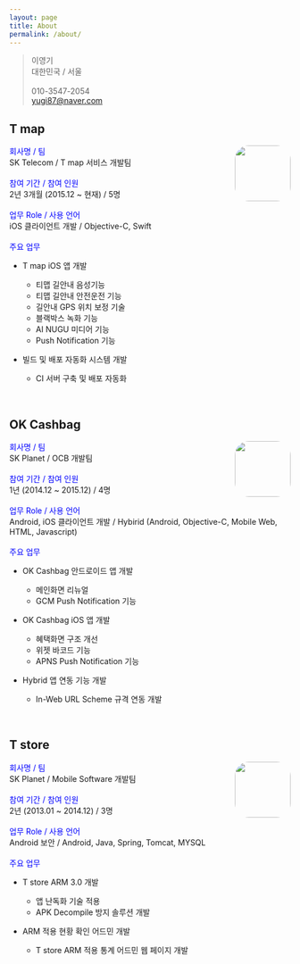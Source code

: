 ```yaml
---
layout: page
title: About
permalink: /about/
---
```


> 이영기 <br>
> 대한민국 / 서울 <br><br>
> 010-3547-2054 <br>
> yugi87@naver.com <br>


## T map

<a href="https://itunes.apple.com/kr/app/t-map-for-all/id431589174?mt=8">
<img height="100" width="100" style="float: right; border-radius: 25px;" src="https://is3-ssl.mzstatic.com/image/thumb/Purple118/v4/e6/57/65/e6576598-9ef2-2512-e978-424256750454/AppIcon-1x_U007emarketing-0-0-GLES2_U002c0-512MB-sRGB-0-0-0-85-220-0-0-0-9.png/230x0w.jpg"></a>

<div>
<div class="heading">회사명 / 팀</div>
SK Telecom / T map 서비스 개발팀
</div><br>

<div>
<div class="heading">참여 기간 / 참여 인원</div>
2년 3개월 (2015.12 ~ 현재) / 5명
</div><br>

<div>
<div class="heading">업무 Role / 사용 언어</div>
iOS 클라이언트 개발 / Objective-C, Swift
</div><br>

<div>
<div class="heading">주요 업무</div> 

* T map iOS 앱 개발

	* 티맵 길안내 음성기능
	* 티맵 길안내 안전운전 기능
	* 길안내 GPS 위치 보정 기술
	* 블랙박스 녹화 기능
	* AI NUGU 미디어 기능
	* Push Notification 기능

* 빌드 및 배포 자동화 시스템 개발

	* CI 서버 구축 및 배포 자동화 

</div><br>

## OK Cashbag

<a href="https://itunes.apple.com/kr/app/ok-cashbag/id358731598?mt=8"><img height="100" width="100" style="float: right; border-radius: 25px;" src="https://is1-ssl.mzstatic.com/image/thumb/Purple128/v4/fa/d9/fd/fad9fd69-cd25-eb97-493f-4541cea25520/AppIcon-1x_U007emarketing-85-220-5.jpeg/230x0w.jpg"></a>

<div>
<div class="heading">회사명 / 팀</div>
SK Planet / OCB 개발팀
</div><br>

<div>
<div class="heading">참여 기간 / 참여 인원</div>
1년 (2014.12 ~ 2015.12) / 4명
</div><br>

<div>
<div class="heading">업무 Role / 사용 언어</div>
Android, iOS 클라이언트 개발 / Hybirid (Android, Objective-C, Mobile Web, HTML, Javascript)
</div><br>

<div>
<div class="heading">주요 업무</div> 

* OK Cashbag 안드로이드 앱 개발

	* 메인화면 리뉴얼
	* GCM Push Notification 기능

* OK Cashbag iOS 앱 개발

	* 혜택화면 구조 개선
	* 위젯 바코드 기능
	* APNS Push Notification 기능

* Hybrid 앱 연동 기능 개발

	* In-Web URL Scheme 규격 연동 개발


</div><br>

## T store 

<a href="http://m.onestore.co.kr/mobilepoc/etc/armDownloadGuide.omp"><img height="100" width="100" style="float: right; border-radius: 25px;" src="http://m.onestore.co.kr/mobilepoc/mobile40/images/common/ic_512x512_googleplay.png"></a>


<div>
<div class="heading">회사명 / 팀</div>
SK Planet / Mobile Software 개발팀
</div><br>

<div>
<div class="heading">참여 기간 / 참여 인원</div>
2년 (2013.01 ~ 2014.12) / 3명
</div><br>

<div>
<div class="heading">업무 Role / 사용 언어</div>
Android 보안 / Android, Java, Spring, Tomcat, MYSQL
</div><br>

<div>
<div class="heading">주요 업무</div> 

* T store ARM 3.0 개발

	* 앱 난독화 기술 적용
	* APK Decompile 방지 솔루션 개발

* ARM 적용 현황 확인 어드민 개발

	* T store ARM 적용 통계 어드민 웹 페이지 개발

</div><br>


<!-- CSS -->
<style>

.heading {
  color: blue;
}

</style>
